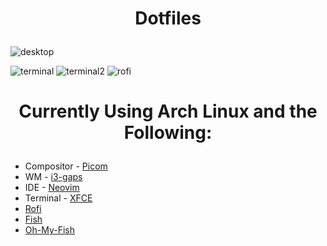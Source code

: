 <h1><p align="center">Dotfiles</p></h1>

![desktop](https://github.com/Kappa56799/Dotfiles/assets/114831362/7ea4e985-0134-482c-9db5-edc0ae857b63)

![terminal](https://github.com/Kappa56799/Dotfiles/assets/114831362/b15e146b-5f4e-4803-aa94-180353c2f1d5)
![terminal2](https://github.com/Kappa56799/Dotfiles/assets/114831362/38b60355-343c-427e-9a47-d5bfcc6a6637)
![rofi](https://github.com/Kappa56799/Dotfiles/assets/114831362/0052737a-3305-45f0-9fa5-34e09255c841)

  
<h1><p align="center">Currently Using Arch Linux and the Following:</p></h1>
<ul>
  <li>Compositor - <a href="https://github.com/yshui/picom">Picom</a></li>
  <li>WM - <a href="https://i3wm.org/">i3-gaps</a></li>
  <li>IDE - <a href="https://github.com/neovim/neovim">Neovim</a></li>
  <li>Terminal - <a href="https://github.com/xfce-mirror/xfce4-terminal">XFCE</a></li>
  <li><a href="https://github.com/davatorium/rofi">Rofi</a></li>
  <li><a href="https://github.com/fish-shell/fish-shell">Fish</a></li>
  <li><a href="https://github.com/oh-my-fish/oh-my-fish">Oh-My-Fish</a></li>
</ul>
  

